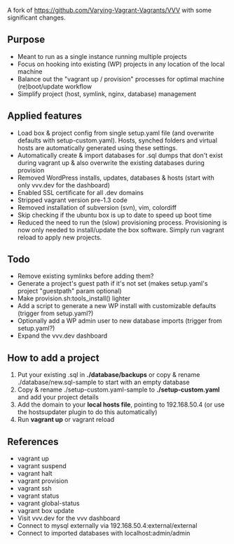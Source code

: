 A fork of https://github.com/Varying-Vagrant-Vagrants/VVV with some significant changes.

## Purpose
- Meant to run as a single instance running multiple projects
- Focus on hooking into existing (WP) projects in any location of the local machine
- Balance out the "vagrant up / provision" processes for optimal machine (re)boot/update workflow
- Simplify project (host, symlink, nginx, database) management

## Applied features
- Load box & project config from single setup.yaml file (and overwrite defaults with setup-custom.yaml). Hosts, synched folders and virtual hosts are automatically generated using these settings.
- Automatically create & import databases for .sql dumps that don't exist during vagrant up & also overwrite the existing databases during provision
- Removed WordPress installs, updates, databases & hosts (start with only vvv.dev for the dashboard)
- Enabled SSL certificate for all .dev domains
- Stripped vagrant version pre-1.3 code
- Removed installation of subversion (svn), vim, colordiff
- Skip checking if the ubuntu box is up to date to speed up boot time
- Reduced the need to run the (slow) provisioning process. Provisioning is now only needed to install/update the box software. Simply run vagrant reload to apply new projects.

## Todo
- Remove existing symlinks before adding them?
- Generate a project's guest path if it's not set (makes setup.yaml's project "guestpath" param optional)
- Make provision.sh:tools_install() lighter
- Add a script to generate a new WP install with customizable defaults (trigger from setup.yaml?)
- Optionally add a WP admin user to new database imports (trigger from setup.yaml?)
- Expand the vvv.dev dashboard

## How to add a project
1. Put your existing .sql in **./database/backups** or copy & rename ./database/new.sql-sample to start with an empty database
2. Copy & rename ./setup-custom.yaml-sample to **./setup-custom.yaml** and add your project details
3. Add the domain to your **local hosts file**, pointing to 192.168.50.4 (or use the hostsupdater plugin to do this automatically)
4. Run **vagrant up** or vagrant reload

## References
- vagrant up
- vagrant suspend
- vagrant halt
- vagrant provision
- vagrant ssh
- vagrant status
- vagrant global-status
- vagrant box update
- Visit vvv.dev for the vvv dashboard
- Connect to mysql externally via 192.168.50.4:external/external
- Connect to imported databases with localhost:admin/admin
